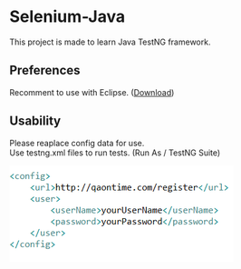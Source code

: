 # Selenium-Java

This project is made to learn Java TestNG framework.

## Preferences
Recomment to use with Eclipse. ([Download](https://www.eclipse.org/downloads/))

## Usability

 Please reaplace config data for use.<br>
 Use testng.xml files to run tests. (Run As / TestNG Suite)



![Config picture](https://github.com/PauliusPo/Selenium-Java/blob/master/config%20details.png)



